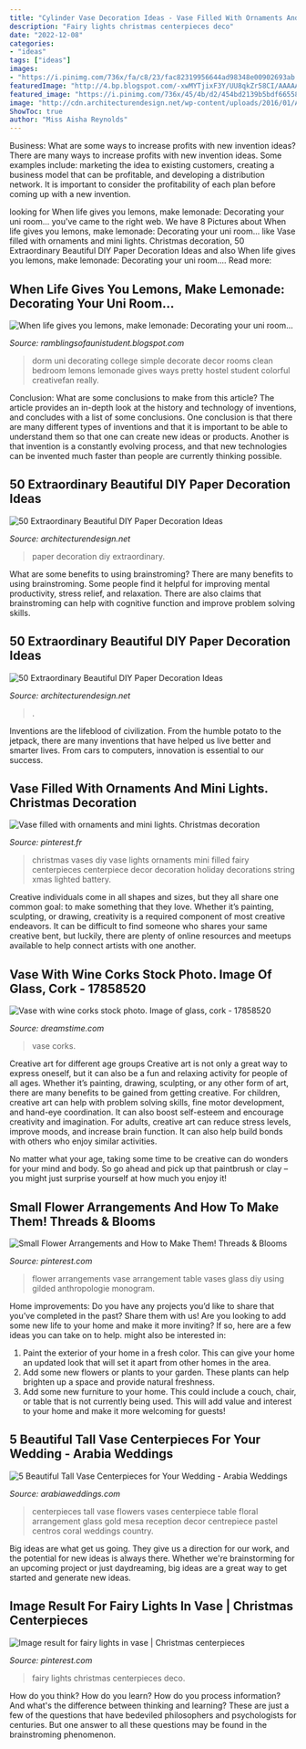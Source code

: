 ```yaml
---
title: "Cylinder Vase Decoration Ideas - Vase Filled With Ornaments And Mini Lights. Christmas Decoration"
description: "Fairy lights christmas centerpieces deco"
date: "2022-12-08"
categories:
- "ideas"
tags: ["ideas"]
images:
- "https://i.pinimg.com/736x/fa/c8/23/fac82319956644ad98348e00902693ab.jpg"
featuredImage: "http://4.bp.blogspot.com/-xwMYTjixF3Y/UU8qkZr58CI/AAAAAAAAACQ/1UspJQpJBGk/s1600/tumblr_m92pg6mHfi1r374u0o1_500.jpg"
featured_image: "https://i.pinimg.com/736x/45/4b/d2/454bd2139b5bdf66558b7cc02fde1b4a--holiday-ideas-christmas-ideas.jpg"
image: "http://cdn.architecturendesign.net/wp-content/uploads/2016/01/AD-Extraordinary-Beautiful-DIY-Paper-Decoration-Ideas-CoverImage.jpg"
ShowToc: true
author: "Miss Aisha Reynolds"
---
```



Business: What are some ways to increase profits with new invention ideas?
There are many ways to increase profits with new invention ideas. Some examples include: marketing the idea to existing customers, creating a business model that can be profitable, and developing a distribution network. It is important to consider the profitability of each plan before coming up with a new invention.

	

		
looking for When life gives you lemons, make lemonade: Decorating your uni room... you've came to the right web. We have 8 Pictures about When life gives you lemons, make lemonade: Decorating your uni room... like Vase filled with ornaments and mini lights. Christmas decoration, 50 Extraordinary Beautiful DIY Paper Decoration Ideas and also When life gives you lemons, make lemonade: Decorating your uni room.... Read more:
		
    
## When Life Gives You Lemons, Make Lemonade: Decorating Your Uni Room...

<img loading=lazy src="http://4.bp.blogspot.com/-xwMYTjixF3Y/UU8qkZr58CI/AAAAAAAAACQ/1UspJQpJBGk/s1600/tumblr_m92pg6mHfi1r374u0o1_500.jpg" onerror="this.onerror=null;this.src='https://tse1.mm.bing.net/th?id=OIP.W4Rc4wbpG-ZQA32pHq1dIQHaLL&amp;pid=15.1';" alt="When life gives you lemons, make lemonade: Decorating your uni room...">

_Source: ramblingsofaunistudent.blogspot.com_

>dorm uni decorating college simple decorate decor rooms clean bedroom lemons lemonade gives ways pretty hostel student colorful creativefan really. 

	

Conclusion: What are some conclusions to make from this article?
The article provides an in-depth look at the history and technology of inventions, and concludes with a list of some conclusions. One conclusion is that there are many different types of inventions and that it is important to be able to understand them so that one can create new ideas or products. Another is that invention is a constantly evolving process, and that new technologies can be invented much faster than people are currently thinking possible.

    
## 50 Extraordinary Beautiful DIY Paper Decoration Ideas

<img loading=lazy src="http://cdn.architecturendesign.net/wp-content/uploads/2016/01/AD-Extraordinary-Beautiful-DIY-Paper-Decoration-Ideas-CoverImage.jpg" onerror="this.onerror=null;this.src='https://tse1.mm.bing.net/th?id=OIP.f3KWNBiQLRD3CAHSF92duwHaEQ&amp;pid=15.1';" alt="50 Extraordinary Beautiful DIY Paper Decoration Ideas">

_Source: architecturendesign.net_

>paper decoration diy extraordinary. 

	

What are some benefits to using brainstroming?
There are many benefits to using brainstroming. Some people find it helpful for improving mental productivity, stress relief, and relaxation. There are also claims that brainstroming can help with cognitive function and improve problem solving skills.

    
## 50 Extraordinary Beautiful DIY Paper Decoration Ideas

<img loading=lazy src="https://cdn.architecturendesign.net/wp-content/uploads/2016/01/AD-Extraordinary-Beautiful-DIY-Paper-Decoration-Ideas-11.jpg" onerror="this.onerror=null;this.src='https://tse1.mm.bing.net/th?id=OIP.bT26wkkZs3uw0vG3TlobiQHaLH&amp;pid=15.1';" alt="50 Extraordinary Beautiful DIY Paper Decoration Ideas">

_Source: architecturendesign.net_

>. 

	

Inventions are the lifeblood of civilization. From the humble potato to the jetpack, there are many inventions that have helped us live better and smarter lives. From cars to computers, innovation is essential to our success.

    
## Vase Filled With Ornaments And Mini Lights. Christmas Decoration

<img loading=lazy src="https://i.pinimg.com/736x/45/4b/d2/454bd2139b5bdf66558b7cc02fde1b4a--holiday-ideas-christmas-ideas.jpg" onerror="this.onerror=null;this.src='https://tse3.mm.bing.net/th?id=OIP.SDfi-fbgvGbPq6xJ8UIdrwHaJ3&amp;pid=15.1';" alt="Vase filled with ornaments and mini lights. Christmas decoration">

_Source: pinterest.fr_

>christmas vases diy vase lights ornaments mini filled fairy centerpieces centerpiece decor decoration holiday decorations string xmas lighted battery. 

	

Creative individuals come in all shapes and sizes, but they all share one common goal: to make something that they love. Whether it’s painting, sculpting, or drawing, creativity is a required component of most creative endeavors. It can be difficult to find someone who shares your same creative bent, but luckily, there are plenty of online resources and meetups available to help connect artists with one another.

    
## Vase With Wine Corks Stock Photo. Image Of Glass, Cork - 17858520

<img loading=lazy src="https://thumbs.dreamstime.com/z/vase-wine-corks-17858520.jpg" onerror="this.onerror=null;this.src='https://tse1.mm.bing.net/th?id=OIP.drTWQXeLFpCMsGquREig_AHaM6&amp;pid=15.1';" alt="Vase with wine corks stock photo. Image of glass, cork - 17858520">

_Source: dreamstime.com_

>vase corks. 

	

Creative art for different age groups
Creative art is not only a great way to express oneself, but it can also be a fun and relaxing activity for people of all ages. Whether it’s painting, drawing, sculpting, or any other form of art, there are many benefits to be gained from getting creative.
For children, creative art can help with problem solving skills, fine motor development, and hand-eye coordination. It can also boost self-esteem and encourage creativity and imagination. For adults, creative art can reduce stress levels, improve moods, and increase brain function. It can also help build bonds with others who enjoy similar activities.

No matter what your age, taking some time to be creative can do wonders for your mind and body. So go ahead and pick up that paintbrush or clay – you might just surprise yourself at how much you enjoy it!

    
## Small Flower Arrangements And How To Make Them! Threads &amp; Blooms

<img loading=lazy src="https://i.pinimg.com/736x/fa/c8/23/fac82319956644ad98348e00902693ab.jpg" onerror="this.onerror=null;this.src='https://tse4.mm.bing.net/th?id=OIP.Bi_d6rwtGUhtfDKEGi-5swHaLG&amp;pid=15.1';" alt="Small Flower Arrangements and How to Make Them! Threads &amp; Blooms">

_Source: pinterest.com_

>flower arrangements vase arrangement table vases glass diy using gilded anthropologie monogram. 

	

Home improvements: Do you have any projects you’d like to share that you’ve completed in the past? Share them with us!
Are you looking to add some new life to your home and make it more inviting? If so, here are a few ideas you can take on to help. might also be interested in: 
1. Paint the exterior of your home in a fresh color. This can give your home an updated look that will set it apart from other homes in the area. 
2. Add some new flowers or plants to your garden. These plants can help brighten up a space and provide natural freshness. 
3. Add some new furniture to your home. This could include a couch, chair, or table that is not currently being used. This will add value and interest to your home and make it more welcoming for guests!

    
## 5 Beautiful Tall Vase Centerpieces For Your Wedding - Arabia Weddings

<img loading=lazy src="http://www.arabiaweddings.com/sites/default/files/uploads/2014/07/26/flowers.jpg" onerror="this.onerror=null;this.src='https://tse1.mm.bing.net/th?id=OIP.Fr-C9qwQ04EpihZtgCDgfgHaLG&amp;pid=15.1';" alt="5 Beautiful Tall Vase Centerpieces for Your Wedding - Arabia Weddings">

_Source: arabiaweddings.com_

>centerpieces tall vase flowers vases centerpiece table floral arrangement glass gold mesa reception decor centrepiece pastel centros coral weddings country. 

	

Big ideas are what get us going. They give us a direction for our work, and the potential for new ideas is always there. Whether we're brainstorming for an upcoming project or just daydreaming, big ideas are a great way to get started and generate new ideas.

    
## Image Result For Fairy Lights In Vase | Christmas Centerpieces

<img loading=lazy src="https://i.pinimg.com/736x/68/35/7e/68357e621094350c281b6d900463075c.jpg" onerror="this.onerror=null;this.src='https://tse3.mm.bing.net/th?id=OIP.t-IZS3_w9Qw9okEs0VejCgAAAA&amp;pid=15.1';" alt="Image result for fairy lights in vase | Christmas centerpieces">

_Source: pinterest.com_

>fairy lights christmas centerpieces deco. 

	

How do you think? How do you learn? How do you process information? And what's the difference between thinking and learning? These are just a few of the questions that have bedeviled philosophers and psychologists for centuries. But one answer to all these questions may be found in the brainstroming phenomenon.

